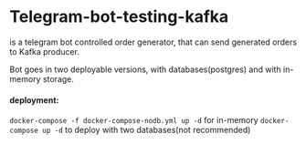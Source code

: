 # Telegram-bot-testing-kafka

is a telegram bot controlled order generator, that can send generated orders to Kafka producer.

Bot goes in two deployable versions, with databases(postgres) and with in-memory storage.

#### deployment:
`docker-compose -f docker-compose-nodb.yml up -d` for in-memory
`docker-compose up -d` to deploy with two databases(not recommended)

